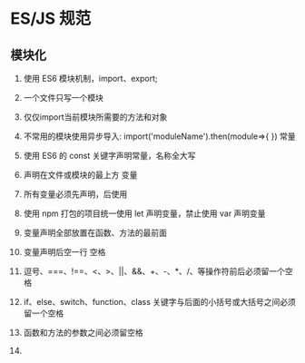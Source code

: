 # ES/JS 规范

## 模块化
1.	使用 ES6  模块机制，import、export;
2.	 一个文件只写一个模块
3.	 仅仅import当前模块所需要的方法和对象

4.	不常用的模块使用异步导入: import('moduleName').then(module=>{  })
常量
1.	使用 ES6 的 const 关键字声明常量，名称全大写
2.	声明在文件或模块的最上方
变量
1.	所有变量必须先声明，后使用
2.	使用 npm 打包的项目统一使用 let 声明变量，禁止使用 var 声明变量
3.	变量声明全部放置在函数、方法的最前面
4.	变量声明后空一行
空格
1.	逗号、===、!==、<、>、||、&&、+、-、*、/、等操作符前后必须留一个空格
2.	if、else、switch、function、class 关键字与后面的小括号或大括号之间必须留一个空格
3.	函数和方法的参数之间必须留空格
4.	
